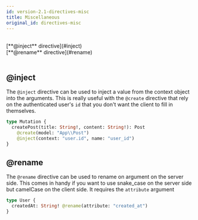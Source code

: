```yaml
---
id: version-2.1-directives-misc
title: Miscellaneous
original_id: directives-misc
---
```


<br />
[**@inject** directive](#inject)<br />
[**@rename** directive](#rename)<br />
<br />

## @inject

The `@inject` directive can be used to inject a value from the context object into the arguments. This is really useful with the `@create` directive that rely on the authenticated user's `id` that you don't want the client to fill in themselves.

```graphql
type Mutation {
  createPost(title: String!, content: String!): Post
    @create(model: "App\\Post")
    @inject(context: "user.id", name: "user_id")
}
```

## @rename

The `@rename` directive can be used to rename on argument on the server side. This comes in handy if you want to use snake_case on the server side but camelCase on the client side. It requires the `attribute` argument

```graphql
type User {
  createdAt: String! @rename(attribute: "created_at")
}
```
